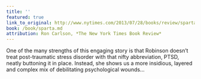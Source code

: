 ```yaml
---
title: ''
featured: true
link_to_original: http://www.nytimes.com/2013/07/28/books/review/sparta-by-roxana-robinson.html?_r=1&
book: /book/sparta.md
attribution: Ron Carlson, *The New York Times Book Review*
---
```

One of the many strengths of this engaging story is that Robinson doesn’t treat post-traumatic stress disorder with that nifty abbreviation, PTSD, neatly buttoning it in place. Instead, she shows us a more insidious, layered and complex mix of debilitating psychological wounds...


